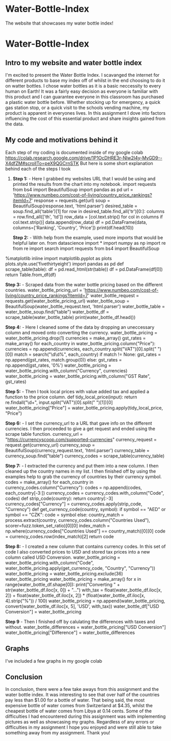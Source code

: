 # Water-Bottle-Index
The website that showcases my water bottle index!
# Water-Bottle-Index

## Intro to my website and water bottle index

I'm excited to present the Water Bottle Index. I scavanged the internet for different products to base my index off of whilst in the end choosing to do it on watter bottles. I chose water bottles as it is a basic neccessity to every human on Earth! It was a fairly easy decision as everyone is familiar with this product and I can guarantee everyone in this classroom has purchased a plastic water bottle before. Whether stocking up for emergency, a quick gas station stop, or a quick visit to the schools vending machine, my product is apparent in everyones lives. In this assignment I dove into factors influencing the cost of this essential product and share insights gained from the data.

## My code and motivations behind it

Each step of my coding is documented inside of my google colab https://colab.research.google.com/drive/1P1OcDHRE3r-NIw2I4y-MvGD9--X4dfZM#scrollTo=peX9QGCrnSTK 
But here is some short explanation behind each of the steps I took

1. **Step 1:** - Here I grabbed my websites URL that I would be using and printed the results from the chart into my notebook.
import requests from bs4 import BeautifulSoup
import pandas as pd
url = 'https://www.numbeo.com/cost-of-living/country_price_rankings?itemId=7'
response = requests.get(url)
soup = BeautifulSoup(response.text, 'html.parser')
desired_table = soup.find_all('table')[1]
for row in desired_table.find_all('tr')[0:]:
    columns = row.find_all(['th', 'td'])
    row_data = [col.text.strip() for col in columns if col.text.strip()]
    data.append(row_data)
df = pd.DataFrame(data, columns=['Ranking', 'Country', 'Price'])
print(df.head(10))


   **Step 2:** - With help from the example, used more imports that would be helpful later on.
from datascience import *
import numpy as np
import re
from re import search
import requests
from bs4 import BeautifulSoup

%matplotlib inline
import matplotlib.pyplot as plots
plots.style.use('fivethirtyeight')
import pandas as pd
def scrape_table(table):
    df = pd.read_html(str(table))
    df = pd.DataFrame(df[0])
    return Table.from_df(df)
 
 
 **Step 3:** - Scraped data from the water bottle pricing based on the different countries.
water_bottle_pricing_url = 'https://www.numbeo.com/cost-of-living/country_price_rankings?itemId=7'
water_bottle_request = requests.get(water_bottle_pricing_url)
water_bottle_soup = BeautifulSoup(water_bottle_request.text, 'html.parser')
water_bottle_table = water_bottle_soup.find("table")
water_bottle_df = scrape_table(water_bottle_table)
print(water_bottle_df.head())


**Step 4:** - Here I cleaned some of the data by dropping an uneccessary column and moved onto converting the currency. 
water_bottle_pricing = water_bottle_pricing.drop(1) 
currencies = make_array()
gst_rates = make_array()
for each_country in water_bottle_pricing.column("Price"):
    currencies = np.append(currencies, each_country.split("VAT")[0].split(" ")[0])
    match = search("\d\d%", each_country)
    if match != None:
        gst_rates = np.append(gst_rates, match.group(0))
    else:
        gst_rates = np.append(gst_rates, '0%')
water_bottle_pricing = water_bottle_pricing.with_column("Currency", currencies)
water_bottle_pricing = water_bottle_pricing.with_column("GST Rate", gst_rates)


**Step 5:** - Then I took local prices with value added tax and applied a function to the price column.
def tidy_local_price(input):
    return re.findall("\d+", input.split("VAT")[0].split(" ")[1])[0] 
    water_bottle_pricing["Price"] = water_bottle_pricing.apply(tidy_local_price, "Price")


**Step 6:** - I set the currency_url to a URL that gave info on the different currencies. I then proceeded to give a get request and ended using the scrape table function.
currency_url = "https://currencyscoop.com/supported-currencies"
currency_request = request.get(currency_url)
currency_soup = BeautifulSoup(currency_request.text, 'html.parser')
currency_table = currency_soup.find("table")
currency_codes = scrape_table(currency_table)


**Step 7:** - I extracted the currency and put them into a new column. I then cleaned up the country names in my list. I then finished off by using the examples help to grab the currency of countries by their currency symbol.
codes = make_array()
for each_country in currency_codes.column("Currency"):
    codes = np.append(codes, each_country[-3:])
currency_codes = currency_codes.with_column("Code", codes)
def strip_code(country):
    return country[:-3]
    currency_codes["Currency"] = currency_codes.apply(strip_code, "Currency")
    def get_currency_code(country, symbol):
    if symbol == "AED" or symbol == "CZK":
        code = symbol
    else:
        country_match = process.extract(country, currency_codes.column("Countries Used"), scorer=fuzz.token_set_ratio)[0][0]
        index_match = np.where(currency_codes["Countries Used"] == country_match)[0][0]
        code = currency_codes.row(index_match)[2]
    return code


**Step 8:** - I created a new column that contains currency codes. In this set of code I also converted prices to USD and stored tax prices into a new column called USD Conversion.
water_bottle_pricing = water_bottle_pricing.with_column("Code", water_bottle_pricing.apply(get_currency_code, "Country", "Currency"))
water_bottle_pricing = water_bottle_pricing.exclude(36)
water_bottle_pricing
water_bottle_pricing = make_array()
for x in range(water_bottle_df.shape[0]):
    print("Converting " + str(water_bottle_df.iloc[x, 0]) + "...")
    with_tax = float(water_bottle_df.iloc[x, 2]) + float(water_bottle_df.iloc[x, 2]) * (float(water_bottle_df.iloc[x, 4].strip("%")) / 100)
    water_bottle_pricing = np.append(water_bottle_pricing, convert(water_bottle_df.iloc[x, 5], 'USD', with_tax))
  water_bottle_df["USD Conversion"] = water_bottle_pricing


**Step 9** - Then I finished off by calulating the differences with taxes and without.
water_bottle_differences = water_bottle_pricing["USD Conversion"]
water_bottle_pricing["Difference"] = water_bottle_differences

## Graphs

I've included a few graphs in my google colab


## Conclusion

In conclusion, there were a few take aways from this assignment and the water bottle index. It was interesting to see that over half of the countries pay less than $1.00 for a bottle of water. That being said, the most expensive bottle of water comes from Switzerland at $4.35, whilst the cheapest bottle of water comes from Libya at 0.14 cents. Some of the difficulties I had encountered during this assignment was with implementing pictures as well as showcasing my graphs. Regardless of any errors or difficulties in my assignment I hope you enjoyed and were still able to take something away from my assignment. Thank you!

